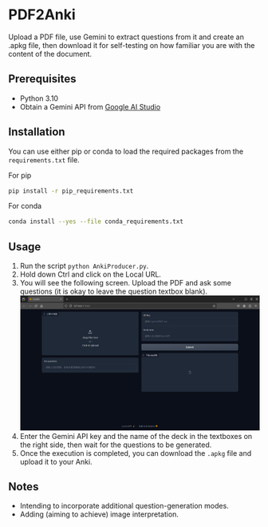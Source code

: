 # PDF2Anki 

Upload a PDF file, use Gemini to extract questions from it and create an .apkg file, then download it for self-testing on how familiar you are with the content of the document.

## Prerequisites
- Python 3.10
- Obtain a Gemini API from [Google AI Studio](https://ai.google.dev/gemini-api/docs/workspace)

## Installation

You can use either pip or conda to load the required packages from the `requirements.txt` file.

For pip
```bash
pip install -r pip_requirements.txt
```

For conda
```bash
conda install --yes --file conda_requirements.txt
```

## Usage

1. Run the script `python AnkiProducer.py`.
2. Hold down Ctrl and click on the Local URL.
3. You will see the following screen. Upload the PDF and ask some questions (it is okay to leave the question textbox blank).
   ![pic](Screenshot1.png)
4. Enter the Gemini API key and the name of the deck in the textboxes on the right side, then wait for the questions to be generated.
5. Once the execution is completed, you can download the `.apkg` file and upload it to your Anki.

## Notes

- Intending to incorporate additional question-generation modes.
- Adding (aiming to achieve) image interpretation.

